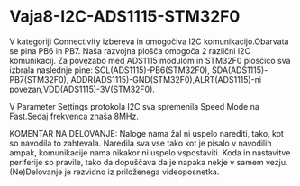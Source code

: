 # Vaja8-I2C-ADS1115-STM32F0

V kategoriji Connectivity izbereva in omogočiva I2C komunikacijo.Obarvata se pina PB6 in PB7. Naša razvojna plošča omogoča 2 različni I2C komunikacij.
Za povezabo med ADS1115 modulom in STM32F0 ploščico sva izbrala naslednje pine:
 SCL(ADS1115)-PB6(STM32F0), SDA(ADS1115)-PB7(STM32F0), ADDR(ADS1115)-GND(STM32F0),ALRT(ADS1115)-ni povezan,VDD(ADS1115)-3V(STM32F0).  
 
 V Parameter  Settings protokola  I2C sva spremenila Speed  Mode na Fast.Sedaj frekvenca znaša 8MHz.
 
 KOMENTAR NA DELOVANJE:
 Naloge nama žal ni uspelo narediti, tako, kot so navodila to zahtevala. Naredila sva vse tako kot je pisalo v navodilih ampak, komunikacije nama nikakor ni uspelo vspostaviti. Koda in nastavitve periferije so pravile, tako da dopuščava da je napaka nekje v samem vezju.(Ne)Delovanje je rezvidno iz priloženega videoposnetka.
